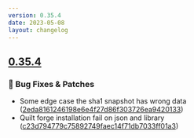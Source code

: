 ```yaml
---
version: 0.35.4
date: 2023-05-08
layout: changelog
---
```

## [0.35.4](#0.35.4)
### 🐛 Bug Fixes & Patches

- Some edge case the sha1 snapshot has wrong data ([2eda8161246198e6e4f27d86f303726ea9420133](https://github.com/Voxelum/x-minecraft-launcher/commit/2eda8161246198e6e4f27d86f303726ea9420133))
- Quilt forge installation fail on json and library ([c23d794779c75892749faec14f71db7033ff01a3](https://github.com/Voxelum/x-minecraft-launcher/commit/c23d794779c75892749faec14f71db7033ff01a3))
